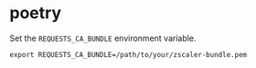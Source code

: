 # poetry

Set the `REQUESTS_CA_BUNDLE` environment variable.

`export REQUESTS_CA_BUNDLE=/path/to/your/zscaler-bundle.pem`
